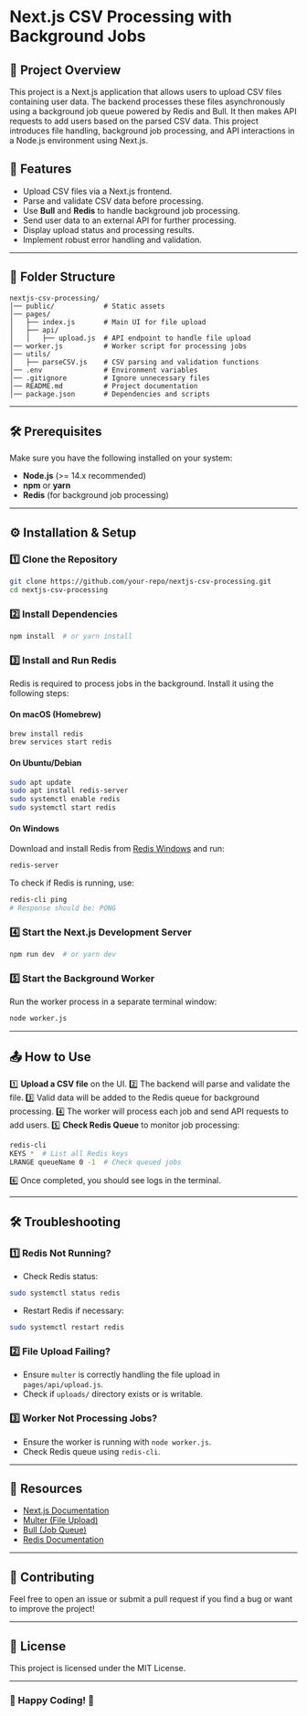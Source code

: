 # Next.js CSV Processing with Background Jobs

## 📌 Project Overview
This project is a Next.js application that allows users to upload CSV files containing user data. The backend processes these files asynchronously using a background job queue powered by Redis and Bull. It then makes API requests to add users based on the parsed CSV data. This project introduces file handling, background job processing, and API interactions in a Node.js environment using Next.js.

## 🚀 Features
- Upload CSV files via a Next.js frontend.
- Parse and validate CSV data before processing.
- Use **Bull** and **Redis** to handle background job processing.
- Send user data to an external API for further processing.
- Display upload status and processing results.
- Implement robust error handling and validation.

---

## 📂 Folder Structure
```
nextjs-csv-processing/
│── public/            # Static assets
│── pages/
│   ├── index.js       # Main UI for file upload
│   ├── api/
│   │   ├── upload.js  # API endpoint to handle file upload
│── worker.js          # Worker script for processing jobs
│── utils/
│   ├── parseCSV.js    # CSV parsing and validation functions
│── .env               # Environment variables
│── .gitignore         # Ignore unnecessary files
│── README.md          # Project documentation
│── package.json       # Dependencies and scripts
```

---

## 🛠️ Prerequisites
Make sure you have the following installed on your system:
- **Node.js** (>= 14.x recommended)
- **npm** or **yarn**
- **Redis** (for background job processing)

---

## ⚙️ Installation & Setup

### 1️⃣ Clone the Repository
```bash
git clone https://github.com/your-repo/nextjs-csv-processing.git
cd nextjs-csv-processing
```

### 2️⃣ Install Dependencies
```bash
npm install  # or yarn install
```

### 3️⃣ Install and Run Redis
Redis is required to process jobs in the background. Install it using the following steps:

#### **On macOS (Homebrew)**
```bash
brew install redis
brew services start redis
```

#### **On Ubuntu/Debian**
```bash
sudo apt update
sudo apt install redis-server
sudo systemctl enable redis
sudo systemctl start redis
```

#### **On Windows**
Download and install Redis from [Redis Windows](https://github.com/microsoftarchive/redis/releases) and run:
```powershell
redis-server
```

To check if Redis is running, use:
```bash
redis-cli ping
# Response should be: PONG
```



### 4️⃣ Start the Next.js Development Server
```bash
npm run dev  # or yarn dev
```

### 5️⃣ Start the Background Worker
Run the worker process in a separate terminal window:
```bash
node worker.js
```

---

## 📤 How to Use
1️⃣ **Upload a CSV file** on the UI.
2️⃣ The backend will parse and validate the file.
3️⃣ Valid data will be added to the Redis queue for background processing.
4️⃣ The worker will process each job and send API requests to add users.
5️⃣ **Check Redis Queue** to monitor job processing:
```bash
redis-cli
KEYS *  # List all Redis keys
LRANGE queueName 0 -1  # Check queued jobs
```
6️⃣ Once completed, you should see logs in the terminal.

---

## 🛠️ Troubleshooting
### 1️⃣ Redis Not Running?
- Check Redis status:
```bash
sudo systemctl status redis
```
- Restart Redis if necessary:
```bash
sudo systemctl restart redis
```

### 2️⃣ File Upload Failing?
- Ensure `multer` is correctly handling the file upload in `pages/api/upload.js`.
- Check if `uploads/` directory exists or is writable.

### 3️⃣ Worker Not Processing Jobs?
- Ensure the worker is running with `node worker.js`.
- Check Redis queue using `redis-cli`.

---

## 🔗 Resources
- [Next.js Documentation](https://nextjs.org/docs)
- [Multer (File Upload)](https://github.com/expressjs/multer)
- [Bull (Job Queue)](https://github.com/OptimalBits/bull)
- [Redis Documentation](https://redis.io/docs/)

---

## 🤝 Contributing
Feel free to open an issue or submit a pull request if you find a bug or want to improve the project!

---

## 📜 License
This project is licensed under the MIT License.

---

### 🎯 Happy Coding! 🚀

